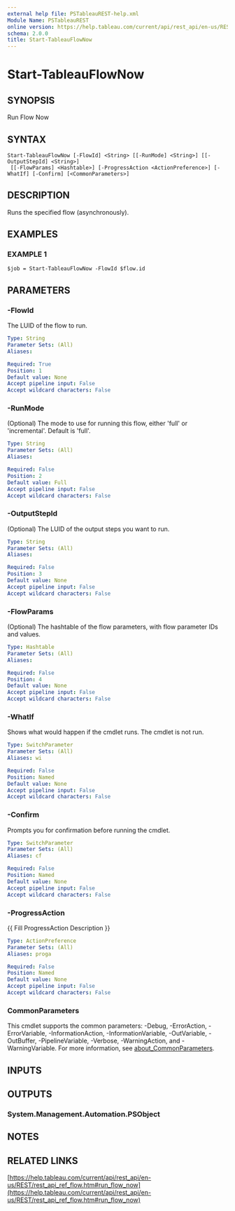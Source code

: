 ```yaml
---
external help file: PSTableauREST-help.xml
Module Name: PSTableauREST
online version: https://help.tableau.com/current/api/rest_api/en-us/REST/rest_api_ref_flow.htm#run_flow_now
schema: 2.0.0
title: Start-TableauFlowNow
---
```


# Start-TableauFlowNow

## SYNOPSIS
Run Flow Now

## SYNTAX

```
Start-TableauFlowNow [-FlowId] <String> [[-RunMode] <String>] [[-OutputStepId] <String>]
 [[-FlowParams] <Hashtable>] [-ProgressAction <ActionPreference>] [-WhatIf] [-Confirm] [<CommonParameters>]
```

## DESCRIPTION
Runs the specified flow (asynchronously).

## EXAMPLES

### EXAMPLE 1
```
$job = Start-TableauFlowNow -FlowId $flow.id
```

## PARAMETERS

### -FlowId
The LUID of the flow to run.

```yaml
Type: String
Parameter Sets: (All)
Aliases:

Required: True
Position: 1
Default value: None
Accept pipeline input: False
Accept wildcard characters: False
```

### -RunMode
(Optional) The mode to use for running this flow, either 'full' or 'incremental'.
Default is 'full'.

```yaml
Type: String
Parameter Sets: (All)
Aliases:

Required: False
Position: 2
Default value: Full
Accept pipeline input: False
Accept wildcard characters: False
```

### -OutputStepId
(Optional) The LUID of the output steps you want to run.

```yaml
Type: String
Parameter Sets: (All)
Aliases:

Required: False
Position: 3
Default value: None
Accept pipeline input: False
Accept wildcard characters: False
```

### -FlowParams
(Optional) The hashtable of the flow parameters, with flow parameter IDs and values.

```yaml
Type: Hashtable
Parameter Sets: (All)
Aliases:

Required: False
Position: 4
Default value: None
Accept pipeline input: False
Accept wildcard characters: False
```

### -WhatIf
Shows what would happen if the cmdlet runs.
The cmdlet is not run.

```yaml
Type: SwitchParameter
Parameter Sets: (All)
Aliases: wi

Required: False
Position: Named
Default value: None
Accept pipeline input: False
Accept wildcard characters: False
```

### -Confirm
Prompts you for confirmation before running the cmdlet.

```yaml
Type: SwitchParameter
Parameter Sets: (All)
Aliases: cf

Required: False
Position: Named
Default value: None
Accept pipeline input: False
Accept wildcard characters: False
```

### -ProgressAction
{{ Fill ProgressAction Description }}

```yaml
Type: ActionPreference
Parameter Sets: (All)
Aliases: proga

Required: False
Position: Named
Default value: None
Accept pipeline input: False
Accept wildcard characters: False
```

### CommonParameters
This cmdlet supports the common parameters: -Debug, -ErrorAction, -ErrorVariable, -InformationAction, -InformationVariable, -OutVariable, -OutBuffer, -PipelineVariable, -Verbose, -WarningAction, and -WarningVariable. For more information, see [about_CommonParameters](http://go.microsoft.com/fwlink/?LinkID=113216).

## INPUTS

## OUTPUTS

### System.Management.Automation.PSObject
## NOTES

## RELATED LINKS

[https://help.tableau.com/current/api/rest_api/en-us/REST/rest_api_ref_flow.htm#run_flow_now](https://help.tableau.com/current/api/rest_api/en-us/REST/rest_api_ref_flow.htm#run_flow_now)

